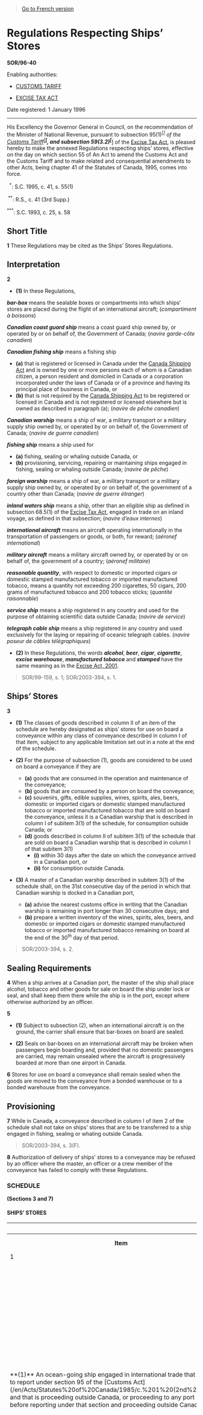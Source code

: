 > [Go to French version](/fr/Règlements/Décrets,%20ordonnances%20et%20règlements%20statutaires/96/40.md)

# Regulations Respecting Ships’ Stores

**SOR/96-40**

Enabling authorities: 
- [CUSTOMS TARIFF](/en/Acts/Statutes%20of%20Canada/1997/c.%2036.md)

- [EXCISE TAX ACT](/en/Acts/Revised%20Statutes%20of%20Canada/E/E-15.md)

Date registered: 1 January 1996

----------

His Excellency the Governor General in Council, on the recommendation of the Minister of National Revenue, pursuant to subsection 95(1)<sup><a href='#footnote1star_e'>[*]</a></sup> of the [Customs Tariff](/en/Acts/Statutes%20of%20Canada/1997/c.%2036.md)<sup><a href='#footnote2star_e'>[**]</a></sup>, and subsection 59(3.2)<sup><a href='#footnote3star_e'>[***]</a></sup> of the [Excise Tax Act](/en/Acts/Revised%20Statutes%20of%20Canada/E/E-15.md), is pleased hereby to make the annexed Regulations respecting ships’ stores, effective on the day on which section 55 of An Act to amend the Customs Act and the Customs Tariff and to make related and consequential amendments to other Acts, being chapter 41 of the Statutes of Canada, 1995, comes into force.

<a name='footnote1star_e'><sup>  *</sup></a>: S.C. 1995, c. 41, s. 55(1)<br />

<a name='footnote2star_e'><sup> **</sup></a>: R.S., c. 41 (3rd Supp.)<br />

<a name='footnote3star_e'><sup>***</sup></a>: S.C. 1993, c. 25, s. 58<br />




## Short Title


**1** These Regulations may be cited as the Ships’ Stores Regulations.




## Interpretation


**2** 

- **(1)** In these Regulations,

***bar-box*** means the sealable boxes or compartments into which ships’ stores are placed during the flight of an international aircraft; (*compartiment à boissons*)

***Canadian coast guard ship*** means a coast guard ship owned by, or operated by or on behalf of, the Government of Canada; (*navire garde-côte canadien*)

***Canadian fishing ship*** means a fishing ship
- **(a)** that is registered or licensed in Canada under the [Canada Shipping Act](/en/Acts/Revised%20Statutes%20of%20Canada/S/S-9.md) and is owned by one or more persons each of whom is a Canadian citizen, a person resident and domiciled in Canada or a corporation incorporated under the laws of Canada or of a province and having its principal place of business in Canada, or
- **(b)** that is not required by the [Canada Shipping Act](/en/Acts/Revised%20Statutes%20of%20Canada/S/S-9.md) to be registered or licensed in Canada and is not registered or licensed elsewhere but is owned as described in paragraph (a); (*navire de pêche canadien*)

***Canadian warship*** means a ship of war, a military transport or a military supply ship owned by, or operated by or on behalf of, the Government of Canada; (*navire de guerre canadien*)

***fishing ship*** means a ship used for
- **(a)** fishing, sealing or whaling outside Canada, or
- **(b)** provisioning, servicing, repairing or maintaining ships engaged in fishing, sealing or whaling outside Canada; (*navire de pêche*)

***foreign warship*** means a ship of war, a military transport or a military supply ship owned by, or operated by or on behalf of, the government of a country other than Canada; (*navire de guerre étranger*)

***inland waters ship*** means a ship, other than an eligible ship as defined in subsection 68.5(1) of the [Excise Tax Act](/en/Acts/Revised%20Statutes%20of%20Canada/E/E-15.md), engaged in trade on an inland voyage, as defined in that subsection; (*navire d’eaux internes*)

***international aircraft*** means an aircraft operating internationally in the transportation of passengers or goods, or both, for reward; (*aéronef international*)

***military aircraft*** means a military aircraft owned by, or operated by or on behalf of, the government of a country; (*aéronef militaire*)

***reasonable quantity***, with respect to domestic or imported cigars or domestic stamped manufactured tobacco or imported manufactured tobacco, means a quantity not exceeding 200 cigarettes, 50 cigars, 200 grams of manufactured tobacco and 200 tobacco sticks; (*quantité raisonnable*)

***service ship*** means a ship registered in any country and used for the purpose of obtaining scientific data outside Canada; (*navire de service*)

***telegraph cable ship*** means a ship registered in any country and used exclusively for the laying or repairing of oceanic telegraph cables. (*navire poseur de câbles télégraphiques*)

- **(2)** In these Regulations, the words ***alcohol***, ***beer***, ***cigar***, ***cigarette***, ***excise warehouse***, ***manufactured tobacco*** and ***stamped*** have the same meaning as in the [Excise Act, 2001](/en/Acts/Statutes%20of%20Canada/2002/c.%2022.md).
> SOR/99-159, s. 1; SOR/2003-394, s. 1.





## Ships’ Stores


**3** 

- **(1)** The classes of goods described in column II of an item of the schedule are hereby designated as ships’ stores for use on board a conveyance within any class of conveyance described in column I of that item, subject to any applicable limitation set out in a note at the end of the schedule.

- **(2)** For the purpose of subsection (1), goods are considered to be used on board a conveyance if they are
	- **(a)** goods that are consumed in the operation and maintenance of the conveyance;
	- **(b)** goods that are consumed by a person on board the conveyance;
	- **(c)** souvenirs, gifts, edible supplies, wines, spirits, ales, beers, domestic or imported cigars or domestic stamped manufactured tobacco or imported manufactured tobacco that are sold on board the conveyance, unless it is a Canadian warship that is described in column I of subitem 3(1) of the schedule, for consumption outside Canada; or
	- **(d)** goods described in column II of subitem 3(1) of the schedule that are sold on board a Canadian warship that is described in column I of that subitem 3(1)
		- **(i)** within 30 days after the date on which the conveyance arrived in a Canadian port, or
		- **(ii)** for consumption outside Canada.

- **(3)** A master of a Canadian warship described in subitem 3(1) of the schedule shall, on the 31st consecutive day of the period in which that Canadian warship is docked in a Canadian port,
	- **(a)** advise the nearest customs office in writing that the Canadian warship is remaining in port longer than 30 consecutive days; and
	- **(b)** prepare a written inventory of the wines, spirits, ales, beers, and domestic or imported cigars or domestic stamped manufactured tobacco or imported manufactured tobacco remaining on board at the end of the 30<sup>th</sup> day of that period.
> SOR/2003-394, s. 2.





## Sealing Requirements


**4** When a ship arrives at a Canadian port, the master of the ship shall place alcohol, tobacco and other goods for sale on board the ship under lock or seal, and shall keep them there while the ship is in the port, except where otherwise authorized by an officer.



**5** 

- **(1)** Subject to subsection (2), when an international aircraft is on the ground, the carrier shall ensure that bar-boxes on board are sealed.

- **(2)** Seals on bar-boxes on an international aircraft may be broken when passengers begin boarding and, provided that no domestic passengers are carried, may remain unsealed where the aircraft is progressively boarded at more than one airport in Canada.



**6** Stores for use on board a conveyance shall remain sealed when the goods are moved to the conveyance from a bonded warehouse or to a bonded warehouse from the conveyance.




## Provisioning


**7** While in Canada, a conveyance described in column I of item 2 of the schedule shall not take on ships’ stores that are to be transferred to a ship engaged in fishing, sealing or whaling outside Canada.
> SOR/2003-394, s. 3(F).




**8** Authorization of delivery of ships’ stores to a conveyance may be refused by an officer where the master, an officer or a crew member of the conveyance has failed to comply with these Regulations.




### **SCHEDULE** 
**(Sections 3 and 7)**
#### SHIPS’ STORES
<table>
<tr>
<th></th>
<th>Column I</th>
<th>Column II</th>
</tr>
<tr>
<th>Item</th>
<th>Class of Conveyances</th>
<th>Class of Goods</th>
</tr>
<tr>
<td>1</td>
<td>*International Movement*

</td>
<td></td>
</tr>
<tr>
<td>**(1)** An ocean-going ship engaged in international trade that is required to report under section 95 of the [Customs Act](/en/Acts/Statutes%20of%20Canada/1985/c.%201%20(2nd%20Supp.).md) and that is proceeding outside Canada, or proceeding to any port in Canada, before reporting under that section and proceeding outside Canada

</td>
<td>**(a)** ales and beers

**(b)** boiler compounds, fuel oil treatment preparations and filter sponges

**(c)** cleaning compounds and material, including rags and cloth remnants

**(d)** coal

**(e)** coating for boilers and boiler bricks

**(f)** corrosion and rust inhibitors

**(g)** edible supplies

**(h)** gas for refrigeration equipment and welding purposes

**(i)** matches and lighter fluid in dispensing cans

**(j)** mineral waters and soft drinks

**(k)** paints, varnishes and solvents

**(l)** petroleum products, except lubricants

**(m)** smoke abatement and oil slick dispersant preparations

**(n)** soaps and medicinal and toilet preparations

**(o)** souvenirs and gifts

**(p)** wines and spirits

**(q)** stationery and other consumer paper products

**(r)** domestic or imported cigars and domestic stamped manufactured tobacco or imported manufactured tobacco<sup><a href='#footnote1_e'>[1]</a></sup>

</td>
</tr>
<tr>
<td>**(2)** An ocean-going ship registered in Canada coasting, by way of the Panama Canal or Arctic waters, from a port on the east coast of Canada to a port on the west coast of Canada or from a port on the west coast of Canada to a port on the east coast of Canada

</td>
<td>**(a)** ales and beers

**(b)** boiler compounds, fuel oil treatment preparations and filter sponges

**(c)** cleaning compounds and material, including rags and cloth remnants

**(d)** coal

**(e)** coating for boilers and boiler bricks

**(f)** corrosion and rust inhibitors

**(g)** edible supplies

**(h)** gas for refrigeration equipment and welding purposes

**(i)** matches and lighter fluid in dispensing cans

**(j)** mineral waters and soft drinks

**(k)** paints, varnishes and solvents

**(l)** petroleum products, except lubricants

**(m)** smoke abatement and oil slick dispersant preparations

**(n)** soaps and medicinal and toilet preparations

**(o)** souvenirs and gifts

**(p)** wines and spirits

**(q)** stationery and other consumable paper products

**(r)** domestic or imported cigars and domestic stamped manufactured tobacco or imported manufactured tobacco<sup><a href='#footnote1_e'>[1]</a></sup>

</td>
</tr>
<tr>
<td>**(3)** An ocean-going towing or salvage tug that is required to report under section 95 of the [Customs Act](/en/Acts/Statutes%20of%20Canada/1985/c.%201%20(2nd%20Supp.).md) and that is proceeding outside Canada

</td>
<td>**(a)** ales and beers

**(b)** boiler compounds, fuel oil treatment preparations and filter sponges

**(c)** cleaning compounds and material, including rags and cloth remnants

**(d)** coal

**(e)** coating for boilers and boiler bricks

**(f)** corrosion and rust inhibitors

**(g)** edible supplies

**(h)** gas for refrigeration equipment and welding purposes

**(i)** matches and lighter fluid in dispensing cans

**(j)** mineral waters and soft drinks

**(k)** paints, varnishes and solvents

**(l)** petroleum products, except lubricants

**(m)** smoke abatement and oil slick dispersant preparations

**(n)** soaps and medicinal and toilet preparations

**(o)** souvenirs and gifts

**(p)** wines and spirits

**(q)** stationery and other consumable paper products

**(r)** domestic or imported cigars and domestic stamped manufactured tobacco or imported manufactured tobacco<sup><a href='#footnote1_e'>[1]</a></sup>

</td>
</tr>
<tr>
<td>**(4)** A foreign warship

</td>
<td>**(a)** ales and beers

**(b)** boiler compounds, fuel oil treatment preparations and filter sponges

**(c)** cleaning compounds and material, including rags and cloth remnants

**(d)** coal

**(e)** coating for boilers and boiler bricks

**(f)** corrosion and rust inhibitors

**(g)** edible supplies

**(h)** gas for refrigeration equipment and welding purposes

**(i)** matches and lighter fluid in dispensing cans

**(j)** mineral waters and soft drinks

**(k)** paints, varnishes and solvents

**(l)** petroleum products, except lubricants

**(m)** smoke abatement and oil slick dispersant preparations

**(n)** soaps and medicinal and toilet preparations

**(o)** souvenirs and gifts

**(p)** wines and spirits

**(q)** stationery and other consumable paper products

**(r)** domestic or imported cigars and domestic stamped manufactured tobacco or imported manufactured tobacco<sup><a href='#footnote1_e'>[1]</a></sup>

</td>
</tr>
<tr>
<td>**(5)** A telegraph cable ship

</td>
<td>**(a)** ales and beers

**(b)** boiler compounds, fuel oil treatment preparations and filter sponges

**(c)** cleaning compounds and material, including rags and cloth remnants

**(d)** coal

**(e)** coating for boilers and boiler bricks

**(f)** corrosion and rust inhibitors

**(g)** edible supplies

**(h)** gas for refrigeration equipment and welding purposes

**(i)** matches and lighter fluid in dispensing cans

**(j)** mineral waters and soft drinks

**(k)** paints, varnishes and solvents

**(l)** petroleum products, except lubricants

**(m)** smoke abatement and oil slick dispersant preparations

**(n)** soaps and medicinal and toilet preparations

**(o)** souvenirs and gifts

**(p)** wines and spirits

**(q)** stationery and other consumable paper products

**(r)** domestic or imported cigars and domestic stamped manufactured tobacco or imported manufactured tobacco<sup><a href='#footnote1_e'>[1]</a></sup>

</td>
</tr>
<tr>
<td>2</td>
<td>*Fishing Ships*

</td>
<td></td>
</tr>
<tr>
<td>**(1)** A foreign fishing ship that is required to report under section 95 of the [Customs Act](/en/Acts/Statutes%20of%20Canada/1985/c.%201%20(2nd%20Supp.).md) and that is proceeding outside Canada within 48 hours of taking on ships’ stores

</td>
<td>**(a)** ales and beers<sup><a href='#footnote2_e'>[2]</a></sup>

**(b)** diesel fuel

**(c)** petroleum products<sup><a href='#footnote3_e'>[3]</a></sup>, except diesel fuel and lubricants

**(d)** wines and spirits<sup><a href='#footnote4_e'>[4]</a></sup>

**(e)** domestic or imported cigars and domestic stamped manufactured tobacco or imported manufactured tobacco<sup><a href='#footnote5_e'>[5]</a></sup>

</td>
</tr>
<tr>
<td>**(2)** A Canadian fishing ship that is required to report under section 95 of the [Customs Act](/en/Acts/Statutes%20of%20Canada/1985/c.%201%20(2nd%20Supp.).md) and that is proceeding outside Canada within 48 hours of taking on ships’ stores

</td>
<td>**(a)** ales and beers<sup><a href='#footnote2_e'>[2]</a></sup>

**(b)** wines and spirits<sup><a href='#footnote4_e'>[4]</a></sup>

**(c)** domestic or imported cigars and domestic stamped manufactured tobacco or imported manufactured tobacco<sup><a href='#footnote5_e'>[5]</a></sup>

</td>
</tr>
<tr>
<td>**(3)** A Canadian fishing ship that is eligible to report under section 8 of the [Reporting of Imported Goods Regulations](/en/Regulations/Statutory%20Orders%20and%20Regulations/86/873.md) and that is proceeding outside Canada

</td>
<td>**(a)** diesel fuel

</td>
</tr>
<tr>
<td>3</td>
<td>*Canadian Military Vessels*

</td>
<td></td>
</tr>
<tr>
<td>**(1)** A Canadian warship proceeding outside Canada

</td>
<td>**(a)** ales and beers

**(b)** edible supplies

**(c)** mineral waters and soft drinks

**(d)** matches and lighter fluid in dispensing cans

**(e)** soaps and medicinal and toilet preparations

**(f)** wines and spirits

**(g)** domestic or imported cigars and domestic stamped manufactured tobacco or imported manufactured tobacco<sup><a href='#footnote6_e'>[6]</a></sup>

**(h)** for the purposes of the Excise Tax Act, petroleum products, except lubricants

</td>
</tr>
<tr>
<td>**(2)** A service ship that is required to report under section 95 of the [Customs Act](/en/Acts/Statutes%20of%20Canada/1985/c.%201%20(2nd%20Supp.).md) and that is proceeding outside Canada

</td>
<td>**(a)** ales and beers

**(b)** edible supplies

**(c)** mineral waters and soft drinks

**(d)** matches and lighter fluid in dispensing cans

**(e)** soaps and medicinal and toilet preparations

**(f)** wines and spirits

**(g)** domestic or imported cigars and domestic stamped manufactured tobacco or imported manufactured tobacco<sup><a href='#footnote6_e'>[6]</a></sup>

</td>
</tr>
<tr>
<td>4</td>
<td>*Aircraft*

</td>
<td></td>
</tr>
<tr>
<td>**(1)** A military aircraft proceeding outside Canada on an international flight

</td>
<td>**(a)** ales and beers

**(b)** edible supplies

**(c)** mineral waters and soft drinks

**(d)** petroleum products, except lubricants

**(e)** soaps and medicinal and toilet preparations

**(f)** souvenirs and gifts

**(g)** wines and spirits

**(h)** stationery and other consumable paper supplies

**(i)** domestic or imported cigars and domestic stamped manufactured tobacco or imported manufactured tobacco<sup><a href='#footnote7_e'>[7]</a></sup>

</td>
</tr>
<tr>
<td>**(2)** An international aircraft that is required to report under section 95 of the [Customs Act](/en/Acts/Statutes%20of%20Canada/1985/c.%201%20(2nd%20Supp.).md) and that is proceeding outside Canada, or that is required to report under section 12 of that Act following a flight into Canada, other than an aircraft carrying passengers on a domestic flight

</td>
<td>**(a)** ales and beers

**(b)** edible supplies

**(c)** mineral waters and soft drinks

**(d)** petroleum products, except lubricants

**(e)** soaps and medicinal and toilet preparations

**(f)** souvenirs and gifts

**(g)** wines and spirits

**(h)** stationery and other consumable paper supplies

**(i)** domestic or imported cigars and domestic stamped manufactured tobacco or imported manufactured tobacco

</td>
</tr>
<tr>
<td>5</td>
<td>A Canadian coast guard ship that is required to report under section 95 of the [Customs Act](/en/Acts/Statutes%20of%20Canada/1985/c.%201%20(2nd%20Supp.).md) and that is proceeding on a voyage to the Arctic

</td>
<td>**(a)** ales and beers<sup><a href='#footnote8_e'>[8]</a></sup>

**(b)** wines and spirits<sup><a href='#footnote9_e'>[9]</a></sup>

**(c)** domestic or imported cigars and domestic stamped manufactured tobacco or imported manufactured tobacco<sup><a href='#footnote6_e'>[6]</a></sup>

</td>
</tr>
<tr>
<td>6</td>
<td>A foreign yacht that is required to report under section 95 of the [Customs Act](/en/Acts/Statutes%20of%20Canada/1985/c.%201%20(2nd%20Supp.).md) and that is proceeding outside Canada

</td>
<td>**(a)** ales and beers<sup><a href='#footnote8_e'>[8]</a></sup>

**(b)** wines and spirits<sup><a href='#footnote9_e'>[9]</a></sup>

**(c)** domestic or imported cigars and domestic stamped manufactured tobacco or imported manufactured tobacco<sup><a href='#footnote6_e'>[6]</a></sup>

</td>
</tr>
<tr>
<td>7</td>
<td>*Coasting and Inland Water Vessels*</td>
<td></td>
</tr>
<tr>
<td>**(1)** A ship normally engaged in international trade that is engaged, or intends to engage, in the coasting trade for not more than five days

</td>
<td>**(a)** boiler compounds, fuel oil treatment preparations and filter sponges

**(b)** cleaning compounds and material, including rags and cloth remnants

**(c)** coal

**(d)** coating for boilers and boiler bricks

**(e)** corrosion and rust inhibitors

**(f)** edible supplies

**(g)** gas for refrigeration equipment and welding purposes

**(h)** matches and lighter fluid in dispensing cans

**(i)** mineral waters and soft drinks

**(j)** paints, varnishes and solvents

**(k)** petroleum products, except lubricants

**(l)** smoke abatement and oil slick dispersant preparations

**(m)** soaps and medicinal and toilet preparations

**(n)** souvenirs and gifts

**(o)** stationery and other consumable paper products

</td>
</tr>
<tr>
<td>**(2)** A ship normally engaged in international trade that is engaged, or intends to engage, in the coasting trade for more than five days

</td>
<td>**(a)** coal<sup><a href='#footnote10_e'>[10]</a></sup>

**(b)** petroleum products<sup><a href='#footnote10_e'>[10]</a></sup>, except lubricants

</td>
</tr>
<tr>
<td>**(3)** An inland waters ship

</td>
<td>**(a)** boiler compounds, fuel oil treatment preparations and filter sponges

**(b)** cleaning compounds and materials, including rags and cloth remnants

**(c)** coal

**(d)** coating for boilers and boiler bricks

**(e)** corrosion and rust inhibitors

**(f)** edible supplies

**(g)** gas for refrigeration equipment and welding purposes

**(h)** paints, varnishes and solvents

**(i)** petroleum products, except lubricants

**(j)** smoke abatement and oil slick dispersant preparations

</td>
</tr>
<tr>
<td>

###### NOTES:


<a name='footnote1_e'><sup>1</sup></a>: A reasonable quantity for each person on board, for each week of a voyage<br />

<a name='footnote2_e'><sup>2</sup></a>: Limited to 8.18 L (288 fluid ounces) for each person on board, for each week of a voyage, when the voyage lasts for a minimum of seven days<br />

<a name='footnote3_e'><sup>3</sup></a>: Constitute ships’ stores when the conveyance is on a voyage that lasts for a minimum of five days<br />

<a name='footnote4_e'><sup>4</sup></a>: Limited to 1.14 L (40 fluid ounces) of spirits, or 1.14 L (40 fluid ounces) of wine and spirits, or 1.5 L (52 fluid ounces) of wine for each person on board, for each week of a voyage when the voyage lasts for a minimum of seven days<br />

<a name='footnote5_e'><sup>5</sup></a>: A reasonable quantity for each person on board who is 18 years of age or older for each full week of a voyage<br />

<a name='footnote6_e'><sup>6</sup></a>: A reasonable quantity for each person, on board who is 18 years of age or older, for each week of a voyage<br />

<a name='footnote7_e'><sup>7</sup></a>: A reasonable quantity for each person on board who is 18 years of age or older<br />

<a name='footnote8_e'><sup>8</sup></a>: Limited to 8.18 L (288 fluid ounces) for each person on board, for each week of a voyage<br />

<a name='footnote9_e'><sup>9</sup></a>: Limited to 1.14 L (40 fluid ounces) of spirits, or 1.14 L (40 fluid ounces) of wine and spirits, or 1.5 L (52 fluid ounces) of wine for each person on board, for each week of a voyage<br />

<a name='footnote10_e'><sup>10</sup></a>: Limited to a 15-day supply, as may be required to operate the ship, measured at the time the ship engages in the coasting trade<br />

</td>
</tr>
</table>

> SOR/2003-394, ss. 4, 5(F); SOR/2005-259, ss. 1, 2; SOR/2005-390, s. 1.


